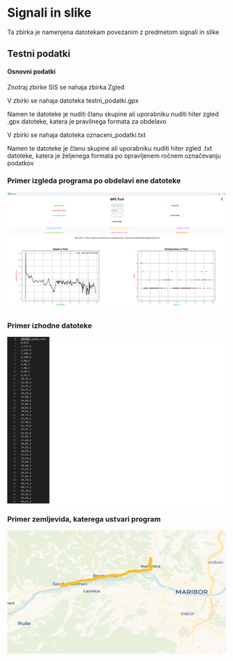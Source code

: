 # Signali in slike

Ta zbirka je namenjena datotekam povezanim z predmetom signali in slike

## Testni podatki

#### Osnovni podatki

Znotraj zbirke SIS se nahaja zbirka Zgled

V zbirki se nahaja datoteka testni_podatki.gpx

Namen te datoteke je nuditi članu skupine ali uporabniku nuditi hiter zgled .gpx datoteke, katera je pravilnega formata za obdelavo

V zbirki se nahaja datoteka oznaceni_podatki.txt

Namen te datoteke je članu skupine ali uporabniku nuditi hiter zgled .txt datoteke, katera je željenega formata po opravljenem ročnem označevanju podatkov

### Primer izgleda programa po obdelavi ene datoteke

![Zaslonski posnetek](program.png)

### Primer izhodne datoteke

![Zaslonski posnetek](primer.png)

### Primer zemljevida, katerega ustvari program

![Zaslonski posnetek](map.png)